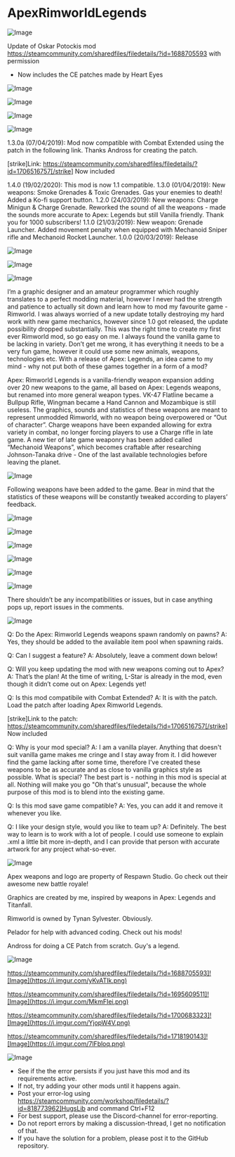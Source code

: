 # ApexRimworldLegends

![Image](https://i.imgur.com/buuPQel.png)

Update of Oskar Potockis mod
https://steamcommunity.com/sharedfiles/filedetails/?id=1688705593
with permission

- Now includes the CE patches made by Heart Eyes

![Image](https://i.imgur.com/pufA0kM.png)

	
![Image](https://i.imgur.com/Z4GOv8H.png)

![Image](https://i.imgur.com/tEVjIBi.png)


![Image](https://i.imgur.com/iLkd0uO.png)

1.3.0a (07/04/2019): Mod now compatible with Combat Extended using the patch in the following link. Thanks Andross for creating the patch.

[strike]Link: https://steamcommunity.com/sharedfiles/filedetails/?id=1706516757[/strike] Now included

1.4.0 (19/02/2020): This mod is now 1.1 compatible.
1.3.0 (01/04/2019): New weapons: Smoke Grenades &amp; Toxic Grenades. Gas your enemies to death! Added a Ko-fi support button.
1.2.0 (24/03/2019): New weapons: Charge Minigun &amp; Charge Grenade. Reworked the sound of all the weapons - made the sounds more accurate to Apex: Legends but still Vanilla friendly. Thank you for 1000 subscribers!
1.1.0 (21/03/2019): New weapon: Grenade Launcher. Added movement penalty when equipped with Mechanoid Sniper rifle and Mechanoid Rocket Launcher.
1.0.0 (20/03/2019): Release

![Image](https://i.imgur.com/U3tq0ie.png)


![Image](https://i.imgur.com/qVCxGbi.png)




![Image](https://i.imgur.com/4z7INVX.png)


I’m a graphic designer and an amateur programmer which roughly translates to a perfect modding material, however I never had the strength and patience to actually sit down and learn how to mod my favourite game - Rimworld. I was always worried of a new update totally destroying my hard work with new game mechanics, however since 1.0 got released, the update possibility dropped substantially. This was the right time to create my first ever Rimworld mod, so go easy on me. I always found the vanilla game to be lacking in variety. Don’t get me wrong, it has everything it needs to be a very fun game, however it could use some new animals, weapons, technologies etc. With a release of Apex: Legends, an idea came to my mind - why not put both of these games together in a form of a mod?

Apex: Rimworld Legends is a vanilla-friendly weapon expansion adding over 20 new weapons to the game, all based on Apex: Legends weapons, but renamed into more general weapon types. VK-47 Flatline became a Bullpup Rifle, Wingman became a Hand Cannon and Mozambique is still useless. The graphics, sounds and statistics of these weapons are meant to represent unmodded Rimworld, with no weapon being overpowered or “Out of character”. Charge weapons have been expanded allowing for extra variety in combat, no longer forcing players to use a Charge rifle in late game. A new tier of late game weaponry has been added called “Mechanoid Weapons”, which becomes craftable after researching Johnson-Tanaka drive - One of the last available technologies before leaving the planet.

![Image](https://i.imgur.com/ffHXvuS.png)


Following weapons have been added to the game. Bear in mind that the statistics of these weapons will be constantly tweaked according to players’ feedback.

![Image](https://i.imgur.com/d9tcOKx.png)

![Image](https://i.imgur.com/xCwGTD4.png)

![Image](https://i.imgur.com/TjZ0yqN.png)


![Image](https://i.imgur.com/YfTRpRw.png)

![Image](https://i.imgur.com/0Aixdtc.png)


![Image](https://i.imgur.com/TThyQst.png)

There shouldn’t be any incompatibilities or issues, but in case anything pops up, report issues in the comments.

![Image](https://i.imgur.com/oZM1i9z.png)


Q: Do the Apex: Rimworld Legends weapons spawn randomly on pawns?
A: Yes, they should be added to the available item pool when spawning raids.

Q: Can I suggest a feature?
A: Absolutely, leave a comment down below!

Q: Will you keep updating the mod with new weapons coming out to Apex?
A: That’s the plan! At the time of writing, L-Star is already in the mod, even though it didn’t come out on Apex: Legends yet!

Q: Is this mod compatibile with Combat Extended?
A: It is with the patch. Load the patch after loading Apex Rimworld Legends.

[strike]Link to the patch: https://steamcommunity.com/sharedfiles/filedetails/?id=1706516757[/strike] Now included

Q: Why is your mod special?
A: I am a vanilla player. Anything that doesn't suit vanilla game makes me cringe and I stay away from it. I did however find the game lacking after some time, therefore I've created these weapons to be as accurate and as close to vanilla graphics style as possible. What is special? The best part is - nothing in this mod is special at all. Nothing will make you go "Oh that's unusual", because the whole purpose of this mod is to blend into the existing game.

Q: Is this mod save game compatible?
A: Yes, you can add it and remove it whenever you like.

Q: I like your design style, would you like to team up?
A: Definitely. The best way to learn is to work with a lot of people. I could use someone to explain .xml a little bit more in-depth, and I can provide that person with accurate artwork for any project what-so-ever.

![Image](https://i.imgur.com/suv8HZw.png)


Apex weapons and logo are property of Respawn Studio. Go check out their awesome new battle royale!

Graphics are created by me, inspired by weapons in Apex: Legends and Titanfall.

Rimworld is owned by Tynan Sylvester. Obviously.

Pelador for help with advanced coding. Check out his mods!

Andross for doing a CE Patch from scratch. Guy's a legend.

![Image](https://i.imgur.com/PiqAXpl.png)



https://steamcommunity.com/sharedfiles/filedetails/?id=1688705593]![Image](https://i.imgur.com/yKvATIk.png)


https://steamcommunity.com/sharedfiles/filedetails/?id=1695609511]![Image](https://i.imgur.com/MkmFIei.png)


https://steamcommunity.com/sharedfiles/filedetails/?id=1700683323]![Image](https://i.imgur.com/YjopW4V.png)


https://steamcommunity.com/sharedfiles/filedetails/?id=1718190143]![Image](https://i.imgur.com/7lFbloq.png)


![Image](https://i.imgur.com/PwoNOj4.png)



-  See if the the error persists if you just have this mod and its requirements active.
-  If not, try adding your other mods until it happens again.
-  Post your error-log using https://steamcommunity.com/workshop/filedetails/?id=818773962]HugsLib and command Ctrl+F12
-  For best support, please use the Discord-channel for error-reporting.
-  Do not report errors by making a discussion-thread, I get no notification of that.
-  If you have the solution for a problem, please post it to the GitHub repository.



